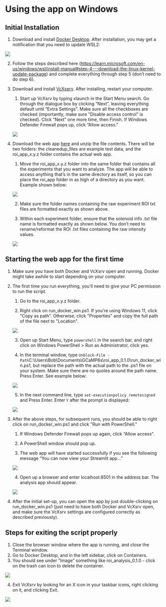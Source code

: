 # Using the app on Windows

## Initial Installation

1. Download and install [Docker Desktop](https://www.docker.com/products/docker-desktop/). After installation, you may get a notification that you need to update WSL2:

![](https://github.com/janeswh/ca_imaging_analysis/blob/main/app/assets/win/win1.png)

2. Follow the steps described here (<https://learn.microsoft.com/en-us/windows/wsl/install-manual#step-4---download-the-linux-kernel-update-package>) and complete everything through step 5 (don’t need to do step 6).

3. Download and install [VcXserv](https://sourceforge.net/projects/vcxsrv/). After installing, restart your computer.

    1. Start up VcXsrv by typing xlaunch in the Start Menu search. Go through the dialogue box by clicking “Next”, leaving everything default until “Extra Settings”. Make sure all the checkboxes are checked (importantly, make sure "Disable access control" is checked). Click “Next” one more time, then Finish. If Windows Defender Firewall pops up, click “Allow access.”

    ![](https://github.com/janeswh/ca_imaging_analysis/blob/main/app/assets/win/win2.png)

4. Download the web app [here](https://pitt-my.sharepoint.com/personal/cheetham_pitt_edu/_layouts/15/onedrive.aspx?id=%2Fpersonal%2Fcheetham%5Fpitt%5Fedu%2FDocuments%2FCheetham%20lab%2Froi%5Fanalysis%5Fapp%5Ftest%2Ezip&parent=%2Fpersonal%2Fcheetham%5Fpitt%5Fedu%2FDocuments%2FCheetham%20lab) and unzip the file contents. There will be two folders: the cleanedup_files are example test data, and the roi_app_x.y.z folder contains the actual web app.

    1. Move the roi_app_x.y.z folder into the same folder that contains all the experiments that you want to analyze. The app will be able to access anything that’s in the same directory as itself, so you can place the roi_app folder in as high of a directory as you want. Example shown below:

    ![](https://github.com/janeswh/ca_imaging_analysis/blob/main/app/assets/win/win3.png)

    2. Make sure the folder names containing the raw experiment ROI txt files are formatted exactly as shown above.

    3. Within each experiment folder, ensure that the solenoid info .txt file name is formatted exactly as shown below. You don’t need to rename/reformat the ROI .txt files containing the raw intensity values.

    ![](https://github.com/janeswh/ca_imaging_analysis/blob/main/app/assets/win/win4.png)

## Starting the web app for the first time

1. Make sure you have both Docker and VcXsrv open and running. Docker might take awhile to start depending on your computer.

2. The first time you run everything, you'll need to give your PC permission to run the script.

    1. Go to the roi_app_x.y.z folder.

    2. Right click on run_docker_win.ps1. If you're using Windows 11, click "Copy as path". Otherwise, click "Properties" and copy the full path of the file next to "Location".

    ![](https://github.com/janeswh/ca_imaging_analysis/blob/main/app/assets/win/win5.png)

    3. Open up Start Menu, type `powershell` in the search bar, and right click on Windows PowerShell > Run as Administrator, click yes.

    4. In the terminal window, type `Unblock-File -Path`C:\Users\Bob\Documents\GCaMP6s\roi_app_0.1.0\run_docker_win.ps1, but replace the path with the actual path to the .ps1 file on your system. Make sure there are no quotes around the path name. Press Enter. See example below:

    ![](https://github.com/janeswh/ca_imaging_analysis/blob/main/app/assets/win/win6.png)

    5. In the next command line, type `set-executionpolicy remotesigned` and Press Enter. Enter `Y` after the prompt is displayed:

    ![](https://github.com/janeswh/ca_imaging_analysis/blob/main/app/assets/win/win7.png)

3. After the above steps, for subsequent runs, you should be able to right click on run_docker_win.ps1 and click "Run with PowerShell."

    1. If Windows Defender Firewall pops up again, click “Allow access”.

    2. A PowerShell window should pop up.

    3. The web app will have started successfully if you see the following message “You can now view your Streamlit app…”

    ![](https://github.com/janeswh/ca_imaging_analysis/blob/main/app/assets/win/win8.png)

    4. Open up a browser and enter localhost:8501 in the address bar. The analysis app should appear.

    ![](https://github.com/janeswh/ca_imaging_analysis/blob/main/app/assets/win/win9.png)

4. After the initial set-up, you can open the app by just double-clicking on run_docker_win.ps1 (just need to have both Docker and VcXsrv open, and make sure the VcXsrv settings are configured correctly as described previously).

## Steps for exiting the script properly

1. Close the browser window where the app is running, and close the Terminal window.
2. Go to Docker Desktop, and in the left sidebar, click on Containers.
3. You should see under “Image” something like roi_analysis_0.1.0 - click on the trash can icon to delete the container.

![](https://github.com/janeswh/ca_imaging_analysis/blob/main/app/assets/win/win10.png)

4. Exit VcXsrv by looking for an X icon in your taskbar icons, right clicking on it, and clicking Exit.

![](https://github.com/janeswh/ca_imaging_analysis/blob/main/app/assets/win/win11.png)
